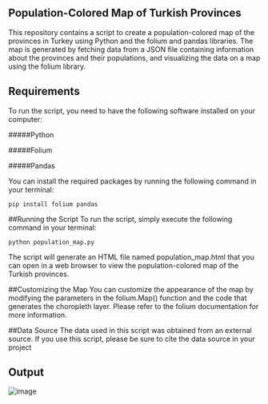 ## Population-Colored Map of Turkish Provinces
This repository contains a script to create a population-colored map of the provinces in Turkey using Python and the folium and pandas libraries. The map is generated by fetching data from a JSON file containing information about the provinces and their populations, and visualizing the data on a map using the folium library.

## Requirements

To run the script, you need to have the following software installed on your computer:

#####Python 

#####Folium

#####Pandas

You can install the required packages by running the following command in your terminal:
```
pip install folium pandas
```
##Running the Script
To run the script, simply execute the following command in your terminal:
```
python population_map.py
```
The script will generate an HTML file named population_map.html that you can open in a web browser to view the population-colored map of the Turkish provinces.

##Customizing the Map
You can customize the appearance of the map by modifying the parameters in the folium.Map() function and the code that generates the choropleth layer. Please refer to the folium documentation for more information.

##Data Source
The data used in this script was obtained from an external source. If you use this script, please be sure to cite the data source in your project

## Output
![image](https://user-images.githubusercontent.com/52050768/207649286-22ce3d36-13f5-490e-b687-4d26d3b7a71f.png)
